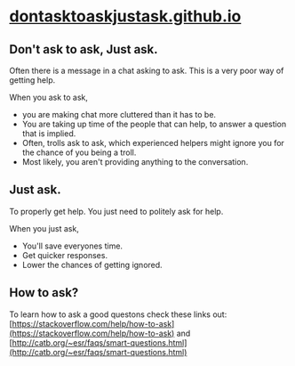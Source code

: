# [dontasktoaskjustask.github.io](https://dontasktoaskjustask.github.io/)

## Don't ask to ask, Just ask.

Often there is a message in a chat asking to ask. This is a very poor way of getting help.

When you ask to ask, 
- you are making chat more cluttered than it has to be. 
- You are taking up time of the people that can help, to answer a question that is implied. 
- Often, trolls ask to ask, which experienced helpers might ignore you for the chance of you being a troll.
- Most likely, you aren't providing anything to the conversation. 

## Just ask.

To properly get help. You just need to politely ask for help.

When you just ask,
- You'll save everyones time.
- Get quicker responses.
- Lower the chances of getting ignored.

## How to ask?
To learn how to ask a good questons check these links out:
[https://stackoverflow.com/help/how-to-ask](https://stackoverflow.com/help/how-to-ask)
and
[http://catb.org/~esr/faqs/smart-questions.html](http://catb.org/~esr/faqs/smart-questions.html)
